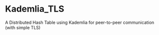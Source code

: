 # Kademlia_TLS
A Distributed Hash Table using Kademlia for peer-to-peer communication (with simple TLS)
